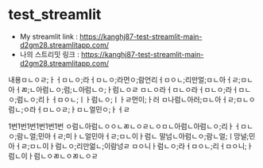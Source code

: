 # test_streamlit
* My streamlit link : https://kanghj87-test-streamlit-main-d2gm28.streamlitapp.com/
* 나의 스트리밋 링크 : https://kanghj87-test-streamlit-main-d2gm28.streamlitapp.com/

내용ㅁㄴㅇㄹ;ㅏㅓㅁㄴㅇ;라ㅓㅁㄴㅇ;라먼ㅇ;람언리ㅓㅁㅇㄴ;리만얼;ㅁㄴ아ㅓㄹ;ㅁㄴ아ㅓㄻ;ㄴ아럼ㄴㅇ;럼;ㄴ아럼ㄴㅇ;ㅏ럼ㄴㅇㄹ
ㅁㄴㅇ라ㅓㅁㄴㅇ라ㅓㅁㄴㅇ;라ㅓㅁㄴㅇ;럼ㄴㅇ;리ㅏㅓㅁㅇㄴ;ㅣㅏ럼ㄴㅇ;ㅣㅏㄹ먼이;ㅏ러
ㅁ나럼ㄴ아러;ㅁㄴ아ㅓㄹ;ㅁㄴㅇ럼ㄴ;ㅇ라ㅓㅁㄴㅇㄹ;ㅏㅁㄴ얼민ㅇ;ㅏㅓㄹ


1번1번1번1번1번1번
ㅇ럼ㄴ아럼ㄴㅇㅇㄴㄻㄴㅇㄹㄴㅇㅁㄴ아럼ㄴ아럼ㄴㅇ;리ㅏㅓㅁㄴㅇ;람ㄴ얼;민아ㅓㄹ;미ㅏㄴ얼민아ㅓㄹ;ㅁㄴ이ㅏ럼ㄴ
말넘ㄴ아럼ㄴㅇ;람ㄴ얼;ㅣ망널;민아ㅓㄹ;ㅁㄴ이ㅏ럼ㄴㅇ;리만얾ㄴ;이람넝ㄹ
ㅁㅇ니ㅏ럼ㄴㅇ;라ㅓㅁㅇㄴ;리ㅓㅁㅇ니;ㅏ럼ㄴ이ㅏ럼ㄴㅇㄻㄴㅇㄻㄴㅇㄹ
